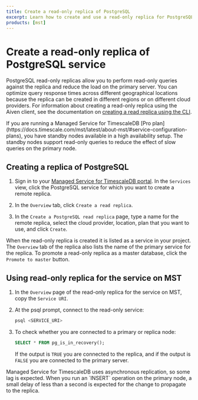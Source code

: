 ```yaml
---
title: Create a read-only replica of PostgreSQL
excerpt: Learn how to create and use a read-only replica for PostgreSQL service on Managed Service for TimescaleDB
products: [mst]
---
```


# Create a read-only replica of PostgreSQL service

PostgreSQL read-only replicas allow you to perform read-only queries against
the replica and reduce the load on the primary server. You can optimize query
response times across different geographical locations because the replica can
be created in different regions or on different cloud providers.
For information about creating a read-only replica using the Aiven client,
see the documentation on [creating a read replica using the CLI][read-replica-cli].

<Highlight type="note">
If you are running a Managed Service for TimescaleDB
[Pro plan](https://docs.timescale.com/mst/latest/about-mst/#service-configuration-plans),
you have standby nodes available in a high availability setup. The standby nodes support
read-only queries to reduce the effect of slow queries on the primary node.
</Highlight>

<Procedure>

## Creating a replica of PostgreSQL

1.  Sign in to your [Managed Service for TimescaleDB portal][mst-login]. In the
    `Services` view, click the PostgreSQL service for which you want to create a
    remote replica.

1.  In the `Overview` tab, click `Create a read replica`.

1.  In the `Create a PostgreSQL read replica` page, type a name for the remote replica,
    select the cloud provider, location, plan that you want to use, and click
    `Create`.

</Procedure>

When the read-only replica is created it is listed as a service in your
project. The `Overview` tab of the replica also lists the name of the primary
service for the replica. To promote a read-only replica as a master database,
click the `Promote to master` button.

<Procedure>

## Using read-only replica for the service on MST

1.  In the `Overview` page of the read-only replica for the service on MST, copy
    the `Service URI`.

1.  At the psql prompt, connect to the read-only service:

    ```sql
    psql <SERVICE_URI>
    ```

1.  To check whether you are connected to a primary or replica node:

    ```sql
    SELECT * FROM pg_is_in_recovery();
    ```

    If the output is `TRUE` you are connected to the replica, and if the output is
    `FALSE` you are connected to the primary server.

</Procedure>

<Highlight type="note">
Managed Service for TimescaleDB uses asynchronous replication, so some lag is
expected. When you run an `INSERT` operation on the primary node, a small
delay of less than a second is expected for the change to propagate to the
replica.
</Highlight>

[mst-login]: https://portal.managed.timescale.com
[read-replica-cli]: /mst/:currentVersion:/aiven-client/replicas-cli
